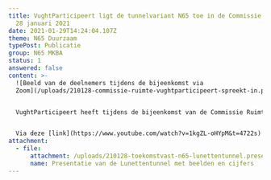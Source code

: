 ```yaml
---
title: VughtParticipeert ligt de tunnelvariant N65 toe in de Commissie Ruimte op
  28 januari 2021
date: 2021-01-29T14:24:04.107Z
theme: N65 Duurzaam
typePost: Publicatie
group: N65 MKBA
status: 1
answered: false
content: >-
  ![Beeld van de deelnemers tijdens de bijeenkomst via
  Zoom](/uploads/210128-commissie-ruimte-vughtparticipeert-spreekt-in.png)


  VughtParticipeert heeft tijdens de bijeenkomst van de Commissie Ruimte op 28 januari ingesproken en de oplossing voor de reconstructie van de N65 in de vorm van een tunnel toegelicht.


  Via deze [link](https://www.youtube.com/watch?v=1kgZL-oHYpM&t=4722s) kunt u de video-registratie hiervan bekijken. De bijdrage van VughtParticipeert loopt van minuut 22 tot en met 34.
attachment:
  - file:
      attachment: /uploads/210128-toekomstvast-n65-lunettentunnel.presentatie.vs04.pdf
      name: Presentatie van de Lunettentunnel met beelden en cijfers
---
```

